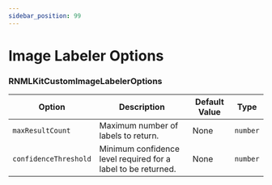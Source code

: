 ```yaml
---
sidebar_position: 99
---
```


# Image Labeler Options

### RNMLKitCustomImageLabelerOptions

| Option                | Description                                                   | Default Value | Type     |
| --------------------- | ------------------------------------------------------------- | ------------- | -------- |
| `maxResultCount`      | Maximum number of labels to return.                           | None          | `number` |
| `confidenceThreshold` | Minimum confidence level required for a label to be returned. | None          | `number` |

